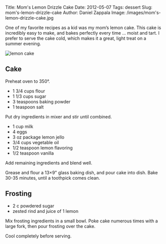 Title: Mom's Lemon Drizzle Cake
Date: 2012-05-07
Tags: dessert
Slug: mom's-lemon-drizzle-cake
Author: Daniel Zappala
Image: /images/mom's-lemon-drizzle-cake.jpg

One of my favorite recipes as a kid was my mom’s lemon cake. This cake
is incredibly easy to make, and bakes perfectly every time ... moist
and tart. I prefer to serve the cake cold, which makes it a great,
light treat on a summer evening.

![lemon cake](/images/mom's-lemon-drizzle-cake.jpg)

## Cake

Preheat oven to 350°.

* 1 3/4 cups flour
* 1 1/3 cups sugar
* 3 teaspoons baking powder
* 1 teaspoon salt

Put dry ingredients in mixer and stir until combined.

* 1 cup milk
* 4 eggs
* 3 oz package lemon jello
* 3/4 cups vegetable oil
* 1/2 teaspoon lemon flavoring
* 1/2 teaspoon vanilla

Add remaining ingredients and blend well.

Grease and flour a 13×9" glass baking dish, and pour cake into
dish. Bake 30-35 minutes, until a toothpick comes clean.

## Frosting

* 2 c powdered sugar
* zested rind and juice of 1 lemon

Mix frosting ingredients in a small bowl. Poke cake numerous times
with a large fork, then pour frosting over the cake.

Cool completely before serving.
